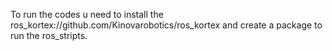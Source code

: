 
To run the codes u need to install the ros_kortex://github.com/Kinovarobotics/ros_kortex and create a package to run the ros_stripts.
